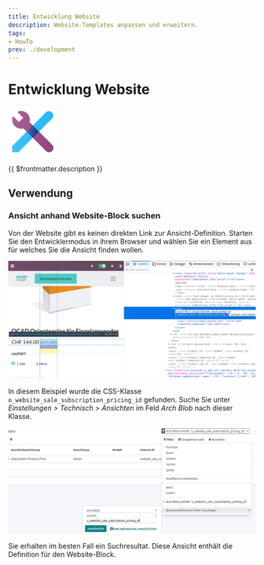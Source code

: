 ```yaml
---
title: Entwicklung Website
description: Website-Templates anpassen und erweitern.
tags:
- HowTo
prev: ./development
---
```

# Entwicklung Website
![icons_odoo_web_studio](attachments/icons_odoo_web_studio.png)

{{ $frontmatter.description }}

## Verwendung

### Ansicht anhand Website-Block suchen

Von der Website gibt es keinen direkten Link zur Ansicht-Definition. Starten Sie den Entwicklermodus in ihrem Browser und wählen Sie ein Element aus für welches Sie die Ansicht finden wollen.

![](attachments/Entwicklung%20Website%20Inspector.png)

In diesem Beispiel wurde die CSS-Klasse `o_website_sale_subscription_pricing_id` gefunden. Suche Sie unter *Einstellungen > Technisch > Ansichten* im Feld *Arch Blob* nach dieser Klasse.

![](attachments/Entwicklung%20Website%20Arch%20Blob.png)

Sie erhalten im besten Fall ein Suchresultat. Diese Ansicht enthält die Definition für den Website-Block.